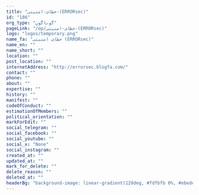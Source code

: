 ```yaml
---
title: "خطای-امنیتی-(ERRORsec)"
id: "186"
org_type: "گوناگون"
pageLink: "/op/خطای-امنیتی-(ERRORsec)"
logo: "logos/temporary.png"
name_fa: "خطای امنیتی (ERRORsec)"
name_en: ""
name_short: ""
location: ""
post_location: ""
internetAddress: "http://errorsec.blogfa.com/"
contact: ""
phone: ""
about: ""
expertise: ""
history: ""
manifest: ""
codeOfConduct: ""
estimationOfMembers: ""
political_orientation: ""
markForEdit: ""
social_telegram: ""
social_facebook: ""
social_youtube: ""
social_x: "None"
social_instagram: ""
created_at: ""
updated_at: ""
mark_for_delete: ""
delete_reason: ""
deleted_at: ""
headerBg: "background-image: linear-gradient(120deg, #fdfbfb 0%, #ebedee 100%);"
---
```


